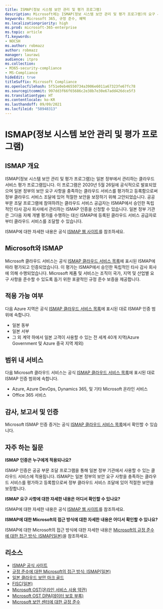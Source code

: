 ```yaml
---
title: ISMAP(정보 시스템 보안 관리 및 평가 프로그램)
description: Microsoft에는 ISMAP(정보 시스템 보안 관리 및 평가 프로그램)의 요구 사항을 충족하는 컨트롤이 있습니다.
keywords: Microsoft 365, 규정 준수, 혜택
ms.localizationpriority: high
ms.prod: microsoft-365-enterprise
ms.topic: article
f1.keywords:
- NOCSH
ms.author: robmazz
author: robmazz
manager: laurawi
audience: itpro
ms.collection:
- M365-security-compliance
- MS-Compliance
hideEdit: true
titleSuffix: Microsoft Compliance
ms.openlocfilehash: 5f51e0eb46550734a3906e6011a67323fe67fc78
ms.sourcegitcommit: 997dd3f66f65686c2e38b7e30e67add426dce5f3
ms.translationtype: HT
ms.contentlocale: ko-KR
ms.lasthandoff: 09/09/2021
ms.locfileid: "58948313"
---
```

# <a name="information-system-security-management-and-assessment-program-ismap"></a>ISMAP(정보 시스템 보안 관리 및 평가 프로그램)

## <a name="ismap-overview"></a>ISMAP 개요

ISMAP(정보 시스템 보안 관리 및 평가 프로그램)는 일본 정부에서 관리하는 클라우드 서비스 평가 프로그램입니다. 이 프로그램은 2020년 5월 26일에 공식적으로 발표되었으며 일본 정부의 보안 요구 사항을 충족하는 클라우드 서비스를 평가하고 등록함으로써 정부 클라우드 서비스 조달에 있어 적절한 보안을 보장하기 위해 고안되었습니다. 공공 부문 조달 프로그램에 참여하려는 클라우드 서비스 공급자는 ISMAP에서 승인한 독립적인 타사 감사 회사에서 관리하는 ISMAP 인증을 신청할 수 있습니다. 일본 정부 기관은 그다음 자체 개별 평가를 수행하는 대신 ISMAP에 등록된 클라우드 서비스 공급자로부터 클라우드 서비스를 조달할 수 있습니다.

ISMAP에 대한 자세한 내용은 공식 [ISMAP 웹 사이트](https://www.ismap.go.jp/csm)를 참조하세요.

## <a name="microsoft-and-ismap"></a>Microsoft와 ISMAP

Microsoft 클라우드 서비스는 공식 [ISMAP 클라우드 서비스 목록](https://www.ismap.go.jp/csm?id=cloud_service_list)에 표시된 ISMAP에 따라 평가되고 인증되었습니다. 이 평가는 ISMAP에서 승인한 독립적인 타사 감사 회사에 의해 수행되었습니다. Microsoft 제품 및 서비스는 조직이 국가, 지역 및 산업별 요구 사항을 준수할 수 있도록 돕기 위한 포괄적인 규정 준수 보증을 제공합니다.

## <a name="applicability"></a>적용 가능 여부

다음 Azure 지역은 공식 [ISMAP 클라우드 서비스 목록](https://www.ismap.go.jp/csm?id=cloud_service_list)에 표시된 대로 ISMAP 인증 범위에 속합니다.

- 일본 동부
- 일본 서부
- 그 외 계약 하에서 일본 고객이 사용할 수 있는 전 세계 40개 지역(Azure Government 및 Azure 중국 지역 제외)

## <a name="services-in-scope"></a>범위 내 서비스

다음 Microsoft 클라우드 서비스는 공식 [ISMAP 클라우드 서비스 목록](https://www.ismap.go.jp/csm?id=cloud_service_list)에 표시된 대로 ISMAP 인증 범위에 속합니다.

- Azure, Azure DevOps, Dynamics 365, 및 기타 Microsoft 온라인 서비스
- Office 365 서비스

## <a name="audit-reports-and-certificates"></a>감사, 보고서 및 인증

Microsoft ISMAP 인증 증거는 공식 [ISMAP 클라우드 서비스 목록](https://www.ismap.go.jp/csm?id=cloud_service_list)에서 확인할 수 있습니다.

## <a name="frequently-asked-questions"></a>자주 하는 질문

**ISMAP 인증은 누구에게 적용되나요?**

ISMAP 인증은 공공 부문 조달 프로그램을 통해 일본 정부 기관에서 사용할 수 있는 클라우드 서비스에 적용됩니다. ISMAP는 일본 정부의 보안 요구 사항을 충족하는 클라우드 서비스를 평가하고 등록함으로써 정부 클라우드 서비스 조달에 있어 적절한 보안을 보장합니다.

**ISMAP 요구 사항에 대한 자세한 내용은 어디서 확인할 수 있나요?**

ISMAP에 대한 자세한 내용은 공식 [ISMAP 웹 사이트](https://www.ismap.go.jp/csm)를 참조하세요.

**ISMAP에 대한 Microsoft의 접근 방식에 대한 자세한 내용은 어디서 확인할 수 있나요?**

ISMAP에 대한 Microsoft의 접근 방식에 대한 자세한 내용은 [Microsoft의 규정 준수에 대한 접근 방식: ISMAP(일본)](https://www.microsoft.com/ja-jp/mscorp/legal/compliance?activetab=service%3aprimaryr7)을 참조하세요.

## <a name="resources"></a>리소스

- [ISMAP 공식 사이트](https://www.ismap.go.jp/csm)
- [규정 준수에 대한 Microsoft의 접근 방식: ISMAP(일본)](https://www.microsoft.com/ja-jp/mscorp/legal/compliance?activetab=service%3aprimaryr7)
- [일본 클라우드 보안 마크 골드](offering-cs-mark-gold-japan.md)
- [FISC(일본)](offering-fisc-japan.md)
- [Microsoft OST(온라인 서비스 사용 약관)](https://aka.ms/Online-Services-Terms)
- [Microsoft OST DPA(데이터 보호 부록)](https://aka.ms/DPA)
- [Microsoft 보안 센터에 대한 규정 준수](https://www.microsoft.com/trust-center/compliance/compliance-overview)

